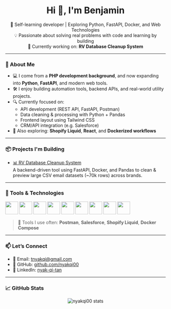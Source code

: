 <h1 align="center">Hi 👋, I'm Benjamin</h1>
<p align="center">
  🧠 Self-learning developer | Exploring Python, FastAPI, Docker, and Web Technologies<br/>
  💡 Passionate about solving real problems with code and learning by building<br/>
  🧰 Currently working on: <strong>RV Database Cleanup System</strong>
</p>

---

### 💼 About Me
- 💻 I come from a **PHP development background**, and now expanding into **Python**, **FastAPI**, and modern web tools.
- 🛠️ I enjoy building automation tools, backend APIs, and real-world utility projects.
- 🔍 Currently focused on:
  - API development (REST API, FastAPI, Postman)
  - Data cleaning & processing with Python + Pandas
  - Frontend layout using Tailwind CSS
  - CRM/API integration (e.g. Salesforce)
- 🧪 Also exploring: **Shopify Liquid**, **React**, and **Dockerized workflows**

---

### 📦 Projects I'm Building
- [📊 RV Database Cleanup System](https://github.com/nyakqi00/database-cleanup-system)  
  A backend-driven tool using FastAPI, Docker, and Pandas to clean & preview large CSV email datasets (~70k rows) across brands.

---

### 🧰 Tools & Technologies
<p align="left">
  <img src="https://cdn.jsdelivr.net/gh/devicons/devicon/icons/python/python-original.svg" width="40"/>
  <img src="https://cdn.jsdelivr.net/gh/devicons/devicon/icons/docker/docker-original.svg" width="40"/>
  <img src="https://cdn.jsdelivr.net/gh/devicons/devicon/icons/fastapi/fastapi-original.svg" width="40"/>
  <img src="https://cdn.jsdelivr.net/gh/devicons/devicon/icons/php/php-original.svg" width="40"/>
  <img src="https://cdn.jsdelivr.net/gh/devicons/devicon/icons/postgresql/postgresql-original.svg" width="40"/>
  <img src="https://cdn.jsdelivr.net/gh/devicons/devicon/icons/tailwindcss/tailwindcss-plain.svg" width="40"/>
  <img src="https://cdn.jsdelivr.net/gh/devicons/devicon/icons/react/react-original.svg" width="40"/>
  <img src="https://cdn.jsdelivr.net/gh/devicons/devicon/icons/git/git-original.svg" width="40"/>
  <img src="https://cdn.jsdelivr.net/gh/devicons/devicon/icons/vscode/vscode-original.svg" width="40"/>
</p>

> 💬 Tools I use often: **Postman**, **Salesforce**, **Shopify Liquid**, **Docker Compose**

---

### 📫 Let’s Connect
- 📧 Email: [tnyakqi@gmail.com](mailto:tnyakqi@gmail.com)
- 🐙 GitHub: [github.com/nyakqi00](https://github.com/nyakqi00)
- 💼 LinkedIn: [nyak-qi-tan](https://www.linkedin.com/in/nyak-qi-tan-77bb56257/)

---

### 📈 GitHub Stats
<p align="center">
  <img src="https://github-readme-stats.vercel.app/api?username=nyakqi00&show_icons=true&theme=gruvbox" alt="nyakqi00 stats" />
</p>
